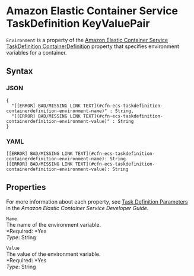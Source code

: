 # Amazon Elastic Container Service TaskDefinition KeyValuePair<a name="aws-properties-ecs-taskdefinition-containerdefinitions-environment"></a>

`Environment` is a property of the [Amazon Elastic Container Service TaskDefinition ContainerDefinition](aws-properties-ecs-taskdefinition-containerdefinitions.md) property that specifies environment variables for a container\.

## Syntax<a name="w3ab2c21c14d696b5"></a>

### JSON<a name="aws-properties-ecs-taskdefinition-containerdefinitions-environment-syntax.json"></a>

```
{
  "[[ERROR] BAD/MISSING LINK TEXT](#cfn-ecs-taskdefinition-containerdefinition-environment-name)" : String,
  "[[ERROR] BAD/MISSING LINK TEXT](#cfn-ecs-taskdefinition-containerdefinition-environment-value)" : String 
}
```

### YAML<a name="aws-properties-ecs-taskdefinition-containerdefinitions-environment-syntax.yaml"></a>

```
[[ERROR] BAD/MISSING LINK TEXT](#cfn-ecs-taskdefinition-containerdefinition-environment-name): String
[[ERROR] BAD/MISSING LINK TEXT](#cfn-ecs-taskdefinition-containerdefinition-environment-value): String
```

## Properties<a name="w3ab2c21c14d696b7"></a>

For more information about each property, see [Task Definition Parameters](http://docs.aws.amazon.com/AmazonECS/latest/developerguide//task_definition_parameters.html) in the *Amazon Elastic Container Service Developer Guide*\.

`Name`  
The name of the environment variable\.  
*Required: *Yes  
*Type*: String

`Value`  
The value of the environment variable\.  
*Required: *Yes  
*Type*: String
